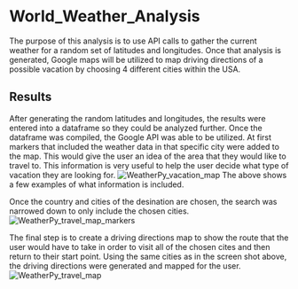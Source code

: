 # World_Weather_Analysis

The purpose of this analysis is to use API calls to gather the current weather for a random set of latitudes and longitudes. Once that analysis is generated, Google maps will be utilized to map driving directions of a possible vacation by choosing 4 different cities within the USA.

## Results
After generating the random latitudes and longitudes, the results were entered into a dataframe so they could be analyzed further.
Once the dataframe was compiled, the Google API was able to be utilized. At first markers that included the weather data in that specific city were added to the map. This would give the user an idea of the area that they would like to travel to. This information is very useful to help the user decide what type of vacation they are looking for.
![WeatherPy_vacation_map](https://user-images.githubusercontent.com/79814533/143785896-786706c2-d913-4d79-b662-a642a314e599.png)
The above shows a few examples of what information is included.

Once the country and cities of the desination are chosen, the search was narrowed down to only include the chosen cities.
![WeatherPy_travel_map_markers](https://user-images.githubusercontent.com/79814533/143785909-d6c85c38-e93b-4b18-b1c5-1106478804ec.png)

The final step is to create a driving directions map to show the route that the user would have to take in order to visit all of the chosen cites and then return to their start point. Using the same cities as in the screen shot above, the driving directions were generated and mapped for the user.
![WeatherPy_travel_map](https://user-images.githubusercontent.com/79814533/143785915-1a032466-48cc-40e9-b968-3c5438baf979.png)
